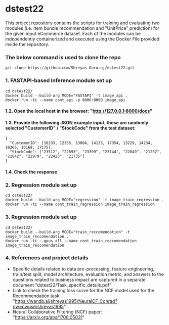 # dstest22
This project repository contains the scripts for training and evaluating two modules (i.e. Item bundle recommendation and "UnitPrice" prediction) for the given input eCommerce dataset. Each of the modules can be independently containerized and executed using the Docker File provided inside the  repository.

### The below command is used to clone the repo
```
git clone https://github.com/Shreyas-Gururaj/dstest22.git
```
### 1. FASTAPI-based Inference module set up
```
cd dstest22/
docker build --build-arg MODE="FASTAPI" -t image_api .
docker run -ti --name cont_api -p 8000:8000 image_api
```

#### 1.2. Open the local host in the browser: "http://127.0.0.1:8000/docs"

#### 1.3. Provide the following JSON example input, these are randomly selected "CustomerID" / "StockCode" from the test dataset:
```
{
  "CustomerID": [16233, 12355, 13004, 14133, 17354, 13229, 14234, 16365, 16168, 17175],
  "StockCode": ["23512", "22693", "23399", "23144", "22049", "21232", "21642", "22979", "22423", "21735"]
}
```

#### 1.4. Check the response

### 2. Regression module set up
```
cd dstest22/
docker build --build-arg MODE="regression" -t image_train_regression .
docker run -ti --name cont_train_regression image_train_regression
```

### 3. Regression module set up
```
cd dstest22/
docker build --build-arg MODE="train_reccomendation" -t image_train_reccomendation .
docker run -ti --gpus all --name cont_train_reccomendation image_train_reccomendation
```
### 4. References and project details
- Specific details related to data pre-processing, feature engineering, train/test split, model architecture, evaluation metric, and answers to the questions related to business impact are captured in a separate document "dstest22/Task_specific_details.pdf"
- Link to check the training loss curve for the NCF model used for the Recommendation task: "https://wandb.ai/shreyas1995/NeuralCF_Conrad?nw=nwusershreyas1995"
- Neural Collaborative Filtering (NCF) paper: "https://arxiv.org/abs/1708.05031"
